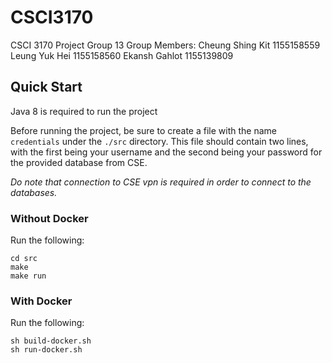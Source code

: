# CSCI3170

CSCI 3170 Project Group 13
Group Members:
Cheung Shing Kit 1155158559
Leung Yuk Hei 1155158560
Ekansh Gahlot 1155139809

## Quick Start

Java 8 is required to run the project

Before running the project, be sure to create a file with the name `credentials` under the `./src` directory. This file should contain two lines, with the first being your username and the second being your password for the provided database from CSE.

_Do note that connection to CSE vpn is required in order to connect to the databases._

### Without Docker

Run the following:

```
cd src
make
make run
```

### With Docker

Run the following:

```
sh build-docker.sh
sh run-docker.sh
```
